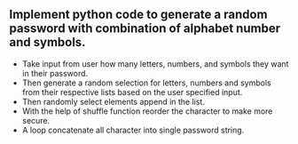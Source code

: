 ## Implement python code to generate a random password with combination of alphabet number and symbols.
* Take input from user how many letters, numbers, and symbols they want in their password.
* Then generate a random selection for letters, numbers and symbols from their respective lists based on the user specified input.
* Then randomly select elements append in the list.
* With the help of shuffle function reorder the character to make more secure.
* A loop concatenate all character into single password string.
